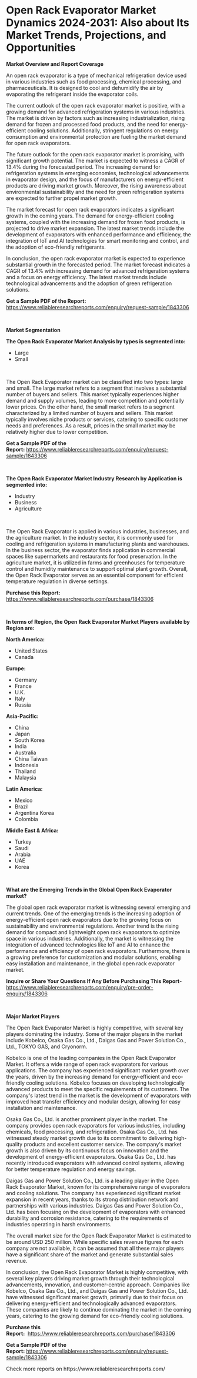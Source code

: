 <p><h1>Open Rack Evaporator Market Dynamics 2024-2031: Also about Its Market Trends, Projections, and Opportunities</h1></p><p><strong>Market Overview and Report Coverage</strong></p>
<p><p>An open rack evaporator is a type of mechanical refrigeration device used in various industries such as food processing, chemical processing, and pharmaceuticals. It is designed to cool and dehumidify the air by evaporating the refrigerant inside the evaporator coils.</p><p>The current outlook of the open rack evaporator market is positive, with a growing demand for advanced refrigeration systems in various industries. The market is driven by factors such as increasing industrialization, rising demand for frozen and processed food products, and the need for energy-efficient cooling solutions. Additionally, stringent regulations on energy consumption and environmental protection are fueling the market demand for open rack evaporators.</p><p>The future outlook for the open rack evaporator market is promising, with significant growth potential. The market is expected to witness a CAGR of 13.4% during the forecasted period. The increasing demand for refrigeration systems in emerging economies, technological advancements in evaporator design, and the focus of manufacturers on energy-efficient products are driving market growth. Moreover, the rising awareness about environmental sustainability and the need for green refrigeration systems are expected to further propel market growth.</p><p>The market forecast for open rack evaporators indicates a significant growth in the coming years. The demand for energy-efficient cooling systems, coupled with the increasing demand for frozen food products, is projected to drive market expansion. The latest market trends include the development of evaporators with enhanced performance and efficiency, the integration of IoT and AI technologies for smart monitoring and control, and the adoption of eco-friendly refrigerants.</p><p>In conclusion, the open rack evaporator market is expected to experience substantial growth in the forecasted period. The market forecast indicates a CAGR of 13.4% with increasing demand for advanced refrigeration systems and a focus on energy efficiency. The latest market trends include technological advancements and the adoption of green refrigeration solutions.</p></p>
<p><strong>Get a Sample PDF of the Report:</strong> <a href="https://www.reliableresearchreports.com/enquiry/request-sample/1843306">https://www.reliableresearchreports.com/enquiry/request-sample/1843306</a></p>
<p>&nbsp;</p>
<p><strong>Market Segmentation</strong></p>
<p><strong>The Open Rack Evaporator Market Analysis by types is segmented into:</strong></p>
<p><ul><li>Large</li><li>Small</li></ul></p>
<p>&nbsp;</p>
<p><p>The Open Rack Evaporator market can be classified into two types: large and small. The large market refers to a segment that involves a substantial number of buyers and sellers. This market typically experiences higher demand and supply volumes, leading to more competition and potentially lower prices. On the other hand, the small market refers to a segment characterized by a limited number of buyers and sellers. This market typically involves niche products or services, catering to specific customer needs and preferences. As a result, prices in the small market may be relatively higher due to lower competition.</p></p>
<p><strong>Get a Sample PDF of the Report:</strong>&nbsp;<a href="https://www.reliableresearchreports.com/enquiry/request-sample/1843306">https://www.reliableresearchreports.com/enquiry/request-sample/1843306</a></p>
<p>&nbsp;</p>
<p><strong>The Open Rack Evaporator Market Industry Research by Application is segmented into:</strong></p>
<p><ul><li>Industry</li><li>Business</li><li>Agriculture</li></ul></p>
<p>&nbsp;</p>
<p><p>The Open Rack Evaporator is applied in various industries, businesses, and the agriculture market. In the industry sector, it is commonly used for cooling and refrigeration systems in manufacturing plants and warehouses. In the business sector, the evaporator finds application in commercial spaces like supermarkets and restaurants for food preservation. In the agriculture market, it is utilized in farms and greenhouses for temperature control and humidity maintenance to support optimal plant growth. Overall, the Open Rack Evaporator serves as an essential component for efficient temperature regulation in diverse settings.</p></p>
<p><strong>Purchase this Report:</strong>&nbsp; <a href="https://www.reliableresearchreports.com/purchase/1843306">https://www.reliableresearchreports.com/purchase/1843306</a></p>
<p>&nbsp;</p>
<p><strong>In terms of Region, the Open Rack Evaporator Market Players available by Region are:</strong></p>
<p>
    <p> <strong> North America: </strong>
        <ul>
            <li>United States</li>
            <li>Canada</li>
        </ul>
        </p> 
    <p> <strong> Europe: </strong>
        <ul>
            <li>Germany</li>
            <li>France</li>
            <li>U.K.</li>
            <li>Italy</li>
            <li>Russia</li>
        </ul>
        </p> 
    <p> <strong> Asia-Pacific: </strong>
        <ul>
            <li>China</li>
            <li>Japan</li>
            <li>South Korea</li>
            <li>India</li>
            <li>Australia</li>
            <li>China Taiwan</li>
            <li>Indonesia</li>
            <li>Thailand</li>
            <li>Malaysia</li>
        </ul>
        </p> 
    <p> <strong> Latin America: </strong>
        <ul>
            <li>Mexico</li>
            <li>Brazil</li>
            <li>Argentina Korea</li>
            <li>Colombia</li>
        </ul>
        </p> 
    <p> <strong> Middle East & Africa: </strong>
        <ul>
            <li>Turkey</li>
            <li>Saudi</li>
            <li>Arabia</li>
            <li>UAE</li>
            <li>Korea</li>
        </ul>
    </p>
    </p>
<p>&nbsp;</p>
<p><strong>What are the Emerging Trends in the Global Open Rack Evaporator market?</strong></p>
<p><p>The global open rack evaporator market is witnessing several emerging and current trends. One of the emerging trends is the increasing adoption of energy-efficient open rack evaporators due to the growing focus on sustainability and environmental regulations. Another trend is the rising demand for compact and lightweight open rack evaporators to optimize space in various industries. Additionally, the market is witnessing the integration of advanced technologies like IoT and AI to enhance the performance and efficiency of open rack evaporators. Furthermore, there is a growing preference for customization and modular solutions, enabling easy installation and maintenance, in the global open rack evaporator market.</p></p>
<p><strong>Inquire or Share Your Questions If Any Before Purchasing This Report</strong>- <a href="https://www.reliableresearchreports.com/enquiry/pre-order-enquiry/1843306">https://www.reliableresearchreports.com/enquiry/pre-order-enquiry/1843306</a></p>
<p>&nbsp;</p>
<p><strong>Major Market Players</strong></p>
<p><p>The Open Rack Evaporator Market is highly competitive, with several key players dominating the industry. Some of the major players in the market include Kobelco, Osaka Gas Co., Ltd., Daigas Gas and Power Solution Co., Ltd., TOKYO GAS, and Cryonorm.</p><p>Kobelco is one of the leading companies in the Open Rack Evaporator Market. It offers a wide range of open rack evaporators for various applications. The company has experienced significant market growth over the years, driven by the increasing demand for energy-efficient and eco-friendly cooling solutions. Kobelco focuses on developing technologically advanced products to meet the specific requirements of its customers. The company's latest trend in the market is the development of evaporators with improved heat transfer efficiency and modular design, allowing for easy installation and maintenance.</p><p>Osaka Gas Co., Ltd. is another prominent player in the market. The company provides open rack evaporators for various industries, including chemicals, food processing, and refrigeration. Osaka Gas Co., Ltd. has witnessed steady market growth due to its commitment to delivering high-quality products and excellent customer service. The company's market growth is also driven by its continuous focus on innovation and the development of energy-efficient evaporators. Osaka Gas Co., Ltd. has recently introduced evaporators with advanced control systems, allowing for better temperature regulation and energy savings.</p><p>Daigas Gas and Power Solution Co., Ltd. is a leading player in the Open Rack Evaporator Market, known for its comprehensive range of evaporators and cooling solutions. The company has experienced significant market expansion in recent years, thanks to its strong distribution network and partnerships with various industries. Daigas Gas and Power Solution Co., Ltd. has been focusing on the development of evaporators with enhanced durability and corrosion resistance, catering to the requirements of industries operating in harsh environments.</p><p>The overall market size for the Open Rack Evaporator Market is estimated to be around USD 250 million. While specific sales revenue figures for each company are not available, it can be assumed that all these major players have a significant share of the market and generate substantial sales revenue.</p><p>In conclusion, the Open Rack Evaporator Market is highly competitive, with several key players driving market growth through their technological advancements, innovation, and customer-centric approach. Companies like Kobelco, Osaka Gas Co., Ltd., and Daigas Gas and Power Solution Co., Ltd. have witnessed significant market growth, primarily due to their focus on delivering energy-efficient and technologically advanced evaporators. These companies are likely to continue dominating the market in the coming years, catering to the growing demand for eco-friendly cooling solutions.</p></p>
<p><strong>Purchase this Report:</strong>&nbsp;&nbsp;<a href="https://www.reliableresearchreports.com/purchase/1843306">https://www.reliableresearchreports.com/purchase/1843306</a></p>
<p></p>
<p><strong>Get a Sample PDF of the Report:</strong>&nbsp;<a href="https://www.reliableresearchreports.com/enquiry/request-sample/1843306">https://www.reliableresearchreports.com/enquiry/request-sample/1843306</a></p>
<p>Check more reports on https://www.reliableresearchreports.com/</p>